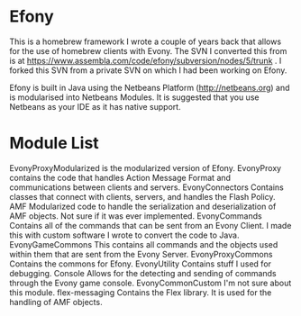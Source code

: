Efony
=====

This is a homebrew framework I wrote a couple of years back that allows for the use of homebrew clients with Evony.
The SVN I converted this from is at https://www.assembla.com/code/efony/subversion/nodes/5/trunk .
I forked this SVN from a private SVN on which I had been working on Efony.

Efony is built in Java using the Netbeans Platform (http://netbeans.org) and is
modularised into Netbeans Modules. It is suggested that you use Netbeans as your
IDE as it has native support.

Module List
===========
EvonyProxyModularized   is the modularized version of Efony.
EvonyProxy              contains the code that handles Action Message Format and communications between clients and servers.
EvonyConnectors         Contains classes that connect with clients, servers, and handles the Flash Policy.
AMF                     Modularized code to handle the serialization and deserialization of AMF objects. Not sure if it was ever implemented.
EvonyCommands           Contains all of the commands that can be sent from an Evony Client. I made this with custom software I wrote to convert the code to Java.
EvonyGameCommons        This contains all commands and the objects used within them that are sent from the Evony Server.
EvonyProxyCommons       Contains the commons for Efony.
EvonyUtility            Contains stuff I used for debugging.
Console                 Allows for the detecting and sending of commands through the Evony game console.
EvonyCommonCustom       I'm not sure about this module.
flex-messaging          Contains the Flex library. It is used for the handling of AMF objects.


